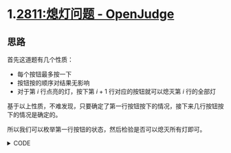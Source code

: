 # 1.[2811:熄灯问题 - OpenJudge](http://bailian.openjudge.cn/practice/2811/)

## 思路

首先这道题有几个性质：

- 每个按钮最多按一下
- 按钮按的顺序对结果无影响
- 对于第 $i$ 行点亮的灯，按下第 $i + 1$ 行对应的按钮就可以熄灭第 $i$ 行的全部灯

基于以上性质，不难发现，只要确定了第一行按钮按下的情况，接下来几行按钮按下的情况是确定的。<br>

所以我们可以枚举第一行按钮的状态，然后检验是否可以熄灭所有灯即可。<br>

<details><summary>CODE</summary>
<p>
    
```
int a[10][10], b[10][10], c[10][10];

inline void change(int i, int j) {
    c[i - 1][j] = c[i - 1][j] ^ 1;
    c[i][j - 1] = c[i][j - 1] ^ 1; c[i][j] = c[i][j] ^ 1; c[i][j + 1] = c[i][j + 1] ^ 1;
    c[i + 1][j] = c[i + 1][j] ^ 1;
}

inline bool check() {
    for(int i = 1; i <= 5; i++) 
        for(int j = 1; j <= 6; j++)
            if(c[i][j]) return 0;
    return 1;
}

inline void solve() {
    for(int i = 1; i <= 5; i++)
        for(int j = 1; j <= 6; j++)
            read(a[i][j]);
    for(int i = 0; i < (1 << 6); i++) {
        for(int j = 1; j <= 5; j++)
            for(int k = 1; k <= 6; k++)
                c[j][k] = a[j][k], b[j][k] = 0;
        for(int j = 1; j <= 6; j++) {
            b[1][j] = (i >> (j - 1)) & 1;
            if(b[1][j]) change(1, j);
        }
        for(int j = 2; j <= 5; j++)
            for(int k = 1; k <= 6; k++) {
                if(c[j - 1][k] == 0) continue;
                b[j][k] = b[j][k] ^ 1;
                change(j, k);
            }
        if(check()) {
            for(int j = 1; j <= 5; j++) {
                for(int k = 1; k <= 6; k++) 
                   writesn(b[j][k]);
                putchar('\n');
            }
            return;   
        }
    }
}
```
    
</p>
</details>
    
